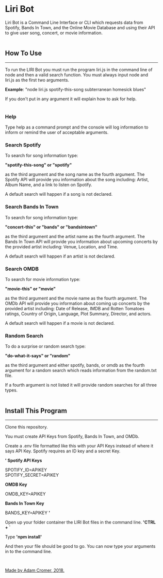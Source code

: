 # <b>Liri Bot</b>

Liri Bot is a Command Line Interface or CLI which requests data from Spotify, Bands In Town, and the Online Movie Database and using their API to give user song, concert, or movie information. 
<br><br>

## <b>How To Use</b>

<hr>

To run the LIRI Bot you must run the program liri.js in the command line of node and then a valid search function. You must always input node and liri.js as the first two arguments.

**Example**: "node liri.js spotify-this-song subterranean homesick blues"

If you don't put in any argument it will explain how to ask for help.
<br><br>


### <b>Help</b>

Type help as a command prompt and the console will log information to inform or remind the user of acceptable arguments.
<br>

### <b>Search Spotify</b>

To search for song information type:

**"spotify-this-song" or "spotify"**

as the third argument and the song name as the fourth argument. The Spotify API will provide you information about the song including: Artist, Album Name, and a link to listen on Spotify.

A default search will happen if a song is not declared.
<br>

### <b>Search Bands In Town</b>

To search for song information type:

**"concert-this" or "bands" or "bandsintown"**

as the third argument and the artist name as the fourth argument. The Bands In Town API will provide you information about upcoming concerts by the provided artist including: Venue, Location, and Time.

A default search will happen if an artist is not declared.
<br>

### <b>Search OMDB</b>

To search for movie information type:

**"movie-this" or "movie"**

as the third argument and the movie name as the fourth argument. The OMDb API will provide you information about coming up concerts by the provided artist including: Date of Release, IMDB and Rotten Tomatoes ratings, Country of Origin, Language, Plot Summary, Director, and actors.

A default search will happen if a movie is not declared.
<br>

### <b>Random Search</b>

To do a surprise or random search type:

**"do-what-it-says" or "random"**

as the third argument and either spotify, bands, or omdb as the fourth argument for a random search which reads information from the random.txt file.

If a fourth argument is not listed it will provide random searches for all three types.
<br><br>

## <b>Install This Program</b>

<hr>

Clone this repository.

You must create API Keys from Spotify, Bands In Town, and OMDb.

Create a .env file formatted like this with your API Keys instead of where it says API Key. Spotify requires an ID key and a secret Key.

**' Spotify API Keys**

SPOTIFY_ID=APIKEY<br>
SPOTIFY_SECRET=APIKEY

**OMDB Key**

OMDB_KEY=APIKEY

**Bands In Town Key**

BANDS_KEY=APIKEY **'**

Open up your folder container the LIRI Bot files in the command line. **'CTRL + `**<br>

Type **'npm install'**

And then your file should be good to go. You can now type your arguments in to the command line.

<br>

[Made by Adam Cromer, 2018.](http://www.adamcromer.com)

